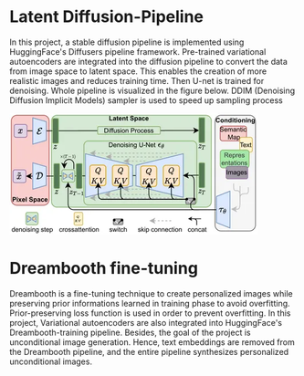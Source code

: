 # Latent Diffusion-Pipeline

In this project, a stable diffusion pipeline is implemented using HuggingFace's Diffusers pipeline framework. Pre-trained variational autoencoders are integrated into the diffusion pipeline to convert the data from image space to latent space. This enables the creation of more realistic images and reduces training time. Then U-net is trained for denoising. Whole pipeline is visualized in the figure below. DDIM (Denoising Diffusion Implicit Models) sampler is used to speed up sampling process




  ![](images/Stable_Diffusion_architecture.png?raw=true "Stable diffusion Architecture")

# Dreambooth fine-tuning
Dreambooth is a fine-tuning technique to create personalized images while preserving prior informations learned in training phase to avoid overfitting. Prior-preserving loss function is used in order to prevent overfitting. In this project, Variational autoencoders are also integrated into HuggingFace's Dreambooth-training pipeline. Besides, the goal of the project is unconditional image generation. Hence, text embeddings are removed from the Dreambooth pipeline, and the entire pipeline synthesizes personalized unconditional images.


